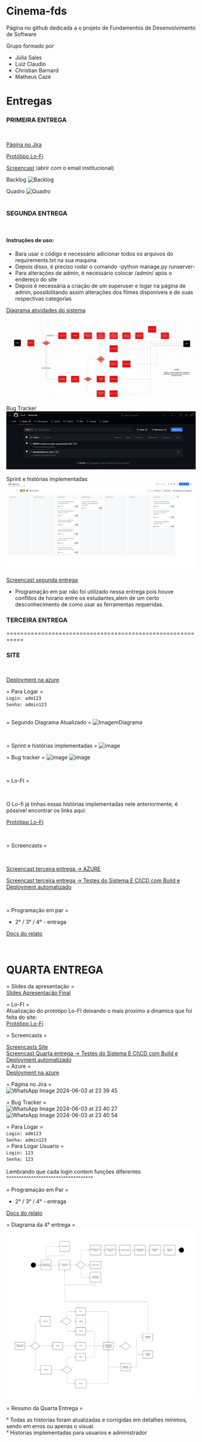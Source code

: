 # Cinema-fds

Página no github dedicada a o projeto de Fundamentos de Desenvolvimento de Software

Grupo formado por 
- Júlia Sales
- Luiz Claudio
- Christian Barnard
- Matheus Cazé

# Entregas

### PRIMEIRA ENTREGA

<br>

[Página no Jira](https://juliasales.atlassian.net/jira/software/projects/PCF/boards/2)

[Protótipo Lo-Fi](https://www.figma.com/file/Ms5aUXSnImGqW7S97h7m92/Wireframe-Template-(Community)?type=design&node-id=0%3A1&mode=design&t=v2NZ8sR463NZwdIk-1)

[Screencast](https://www.youtube.com/watch?v=KBGdFhLl5QU) (abrir com o email institucional)

Backlog
![Backlog](Imagens/Backlog.jpg)

Quadro
![Quadro](Imagens/Quadro.jpeg)
<br>
<br>
### SEGUNDA ENTREGA
<br>

#### Instruções de uso:
- Bara usar o código é necessário adicionar todos os arquivos do requirements.txt na sua maquina
- Depois disso, é preciso rodar o comando -python manage.py runserver-
- Para alterações de admin, é necessário colocar /admin/ após o endereço do site
- Depois é necessária a criação de um superuser e logar na página de admin, possibilitando assim alterações dos filmes disponíveis e de suas respectivas categorias

[Diagrama atividades do sistema](https://lucid.app/lucidchart/bb251b89-9408-4094-92cf-37d2f4fcab6e/edit?viewport_loc=-10415%2C-6050%2C12296%2C4880%2C0_0&invitationId=inv_963f026a-c0bd-4bdf-bbd2-693fe5ce399d)

![ImagemDiagrama](Imagens/Diagrama.jpg)

Bug Tracker
![Bugtracker](Imagens/BugTracker.jpg)

Sprint e histórias implementadas
![Sprint2](Imagens/Backlog2.jpg)

[Screencast segunda entrega](https://youtu.be/Rphdc2gDhM0) 


- Programação em par não foi utilizado nessa entrega pois houve conflitos de horario entre os estudantes,além de um certo desconhecimento de como usar as ferramentas requeridas. 

### TERCEIRA ENTREGA

===========================================================

### SITE
<br>

[Deployment na azure](https://cinefds.azurewebsites.net) 

= Para Logar =
<br>
`Login: adm123`
<br>
`Senha: admin123`
<br>
<br>


= Segundo Diagrama Atualizado =
![ImagemDiagrama](Imagens/Diagrama2.jpg)

<br>

= Sprint e histórias implementadas =
![image](https://github.com/ZiicoB/cinema-fds/assets/142419446/51bd463d-cfdc-44ec-90bf-f42b347a22a4)

= Bug tracker  =
![image](https://github.com/ZiicoB/cinema-fds/assets/142419446/f7a2ab06-753a-497f-a9de-0f1a946844b5)
![image](https://github.com/ZiicoB/cinema-fds/assets/142419446/78ded062-67c2-4ae5-a6e5-841b89b77002)

<br> 

= Lo-FI  =

<br>

O Lo-fi já tinhas essas histórias implementadas nele anteriormente, é póssivel encontrar os links aqui:

[Protótipo Lo-Fi](https://www.figma.com/file/Ms5aUXSnImGqW7S97h7m92/Wireframe-Template-(Community)?type=design&node-id=0%3A1&mode=design&t=v2NZ8sR463NZwdIk-1)

<br> 

= Screencasts =

<br>

[Screencast terceira entrega -> AZURE](https://youtu.be/guMPy21XEss) 

[Screencast terceira entrega -> Testes do Sistema E CI\CD com Build e Deployment automatizado](https://youtu.be/RwNLcXC-mfY) 

<br>

= Programação em par = 
 - 2° / 3° / 4° - entraga

[Docs do relato](https://docs.google.com/document/d/19zGnUU6alP4K4-cIQ1aMZvmV7GqcnomqHvNyMZZcX0Q/edit?usp=sharing)

<br>


QUARTA ENTREGA
===========================================================
= Slides da apresentação =<br>
[Slides Apresentação Final](https://www.canva.com/design/DAGGxFwmEOE/5HSkTcgglxai1-aF04BkgQ/edit?utm_content=DAGGxFwmEOE&utm_campaign=designshare&utm_medium=link2&utm_source=sharebutton)

= Lo-FI =<br>
Atualização do prototipo Lo-FI deixando o mais proximo a dinamica que foi feita do site:<br>
[Protótipo Lo-Fi](https://www.figma.com/file/Ms5aUXSnImGqW7S97h7m92/Wireframe-Template-(Community)?type=design&node-id=0%3A1&mode=design&t=v2NZ8sR463NZwdIk-1)

= Screencasts =<br>

[Screencasts Site](https://youtu.be/7zUDd9M8pe8)
<br>
[Screencast Quarta entrega -> Testes do Sistema E CI\CD com Build e Deployment automatizado](https://youtu.be/UoYZ18QsB14) 
<br>
= Azure =<br>
[Deployment na azure](https://cinefds.azurewebsites.net) 

= Página no Jira =<br>
![WhatsApp Image 2024-06-03 at 23 39 45](https://github.com/julsales/cinema-fds/assets/142419446/bfcc42e4-6e4e-4824-b5e1-6596ab5aa5e8)

= Bug Tracker =<br>
![WhatsApp Image 2024-06-03 at 23 40 27](https://github.com/julsales/cinema-fds/assets/142419446/5fa89b17-7a07-40d4-9f38-042f687d1100)
![WhatsApp Image 2024-06-03 at 23 40 54](https://github.com/julsales/cinema-fds/assets/142419446/ac62bd9d-64b7-4669-bca5-e87b8444622e)

= Para Logar =
<br>
`Login: adm123`
<br>
`Senha: admin123`
<br>
= Para Logar Usuario =
<br>
`Login: 123`
<br>
`Senha: 123`
<br>
<br>
Lembrando que cada login contem funções diferentes<br>
^^^^^^^^^^^^^^^^^^^^^^^^^^^^^^^^^^^

= Programação em Par =
 - 2° / 3° / 4° - entraga

[Docs do relato](https://docs.google.com/document/d/19zGnUU6alP4K4-cIQ1aMZvmV7GqcnomqHvNyMZZcX0Q/edit?usp=sharing)

= Diagrama da 4° entrega = 
![ImagemDiagrama](Imagens/Diagrama3.jpg)

= Resumo da Quarta Entrega =

° Todas as historias foram atualizadas e corrigidas em detalhes minimos, sendo em erros ou apenas o visual.<br>
° Historias implementadas para usuarios e administrador
